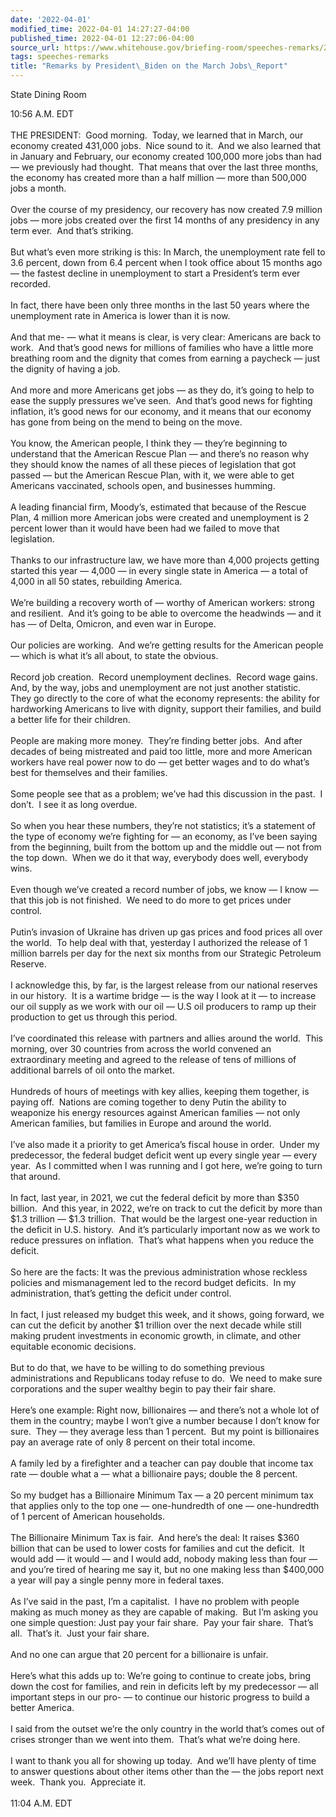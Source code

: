 ```yaml
---
date: '2022-04-01'
modified_time: 2022-04-01 14:27:27-04:00
published_time: 2022-04-01 12:27:06-04:00
source_url: https://www.whitehouse.gov/briefing-room/speeches-remarks/2022/04/01/remarks-by-president-biden-on-the-march-jobs-report/
tags: speeches-remarks
title: "Remarks by President\_Biden on the March Jobs\_Report"
---
```

 
State Dining Room

10:56 A.M. EDT  
   
THE PRESIDENT:  Good morning.  Today, we learned that in March, our
economy created 431,000 jobs.  Nice sound to it.  And we also learned
that in January and February, our economy created 100,000 more jobs than
had — we previously had thought.  That means that over the last three
months, the economy has created more than a half million — more than
500,000 jobs a month.  
   
Over the course of my presidency, our recovery has now created 7.9
million jobs — more jobs created over the first 14 months of any
presidency in any term ever.  And that’s striking.   
   
But what’s even more striking is this: In March, the unemployment rate
fell to 3.6 percent, down from 6.4 percent when I took office about 15
months ago — the fastest decline in unemployment to start a President’s
term ever recorded.    
   
In fact, there have been only three months in the last 50 years where
the unemployment rate in America is lower than it is now.   
   
And that me- — what it means is clear, is very clear: Americans are back
to work.  And that’s good news for millions of families who have a
little more breathing room and the dignity that comes from earning a
paycheck — just the dignity of having a job.  
   
And more and more Americans get jobs — as they do, it’s going to help to
ease the supply pressures we’ve seen.  And that’s good news for fighting
inflation, it’s good news for our economy, and it means that our economy
has gone from being on the mend to being on the move.  
   
You know, the American people, I think they — they’re beginning to
understand that the American Rescue Plan — and there’s no reason why
they should know the names of all these pieces of legislation that got
passed — but the American Rescue Plan, with it, we were able to get
Americans vaccinated, schools open, and businesses humming.   
   
A leading financial firm, Moody’s, estimated that because of the Rescue
Plan, 4 million more American jobs were created and unemployment is 2
percent lower than it would have been had we failed to move that
legislation.    
   
Thanks to our infrastructure law, we have more than 4,000 projects
getting started this year — 4,000 — in every single state in America — a
total of 4,000 in all 50 states, rebuilding America.   
   
We’re building a recovery worth of — worthy of American workers: strong
and resilient.  And it’s going to be able to overcome the headwinds —
and it has — of Delta, Omicron, and even war in Europe.  
   
Our policies are working.  And we’re getting results for the American
people — which is what it’s all about, to state the obvious.  
   
Record job creation.  Record unemployment declines.  Record wage gains. 
And, by the way, jobs and unemployment are not just another statistic. 
They go directly to the core of what the economy represents: the ability
for hardworking Americans to live with dignity, support their families,
and build a better life for their children.   
   
People are making more money.  They’re finding better jobs.  And after
decades of being mistreated and paid too little, more and more American
workers have real power now to do — get better wages and to do what’s
best for themselves and their families.    
   
Some people see that as a problem; we’ve had this discussion in the
past.  I don’t.  I see it as long overdue.   
   
So when you hear these numbers, they’re not statistics; it’s a statement
of the type of economy we’re fighting for — an economy, as I’ve been
saying from the beginning, built from the bottom up and the middle out —
not from the top down.  When we do it that way, everybody does well,
everybody wins.   
   
Even though we’ve created a record number of jobs, we know — I know —
that this job is not finished.  We need to do more to get prices under
control.   
   
Putin’s invasion of Ukraine has driven up gas prices and food prices all
over the world.  To help deal with that, yesterday I authorized the
release of 1 million barrels per day for the next six months from our
Strategic Petroleum Reserve.     
   
I acknowledge this, by far, is the largest release from our national
reserves in our history.  It is a wartime bridge — is the way I look at
it — to increase our oil supply as we work with our oil — U.S oil
producers to ramp up their production to get us through this period.   
   
I’ve coordinated this release with partners and allies around the
world.  This morning, over 30 countries from across the world convened
an extraordinary meeting and agreed to the release of tens of millions
of additional barrels of oil onto the market.    
   
Hundreds of hours of meetings with key allies, keeping them together, is
paying off.  Nations are coming together to deny Putin the ability to
weaponize his energy resources against American families — not only
American families, but families in Europe and around the world.  
   
I’ve also made it a priority to get America’s fiscal house in order. 
Under my predecessor, the federal budget deficit went up every single
year — every year.  As I committed when I was running and I got here,
we’re going to turn that around.  
   
In fact, last year, in 2021, we cut the federal deficit by more than
$350 billion.  And this year, in 2022, we’re on track to cut the deficit
by more than $1.3 trillion — $1.3 trillion.  That would be the largest
one-year reduction in the deficit in U.S. history.  And it’s
particularly important now as we work to reduce pressures on inflation. 
That’s what happens when you reduce the deficit.   
   
So here are the facts: It was the previous administration whose reckless
policies and mismanagement led to the record budget deficits.  In my
administration, that’s getting the deficit under control.   
   
In fact, I just released my budget this week, and it shows, going
forward, we can cut the deficit by another $1 trillion over the next
decade while still making prudent investments in economic growth, in
climate, and other equitable economic decisions.    
   
But to do that, we have to be willing to do something previous
administrations and Republicans today refuse to do.  We need to make
sure corporations and the super wealthy begin to pay their fair
share.   
   
Here’s one example: Right now, billionaires — and there’s not a whole
lot of them in the country; maybe I won’t give a number because I don’t
know for sure.  They — they average less than 1 percent.  But my point
is billionaires pay an average rate of only 8 percent on their total
income.  
   
A family led by a firefighter and a teacher can pay double that income
tax rate — double what a — what a billionaire pays; double the 8
percent.   
   
So my budget has a Billionaire Minimum Tax — a 20 percent minimum tax
that applies only to the top one — one-hundredth of one — one-hundredth
of 1 percent of American households.   
   
The Billionaire Minimum Tax is fair.  And here’s the deal: It raises
$360 billion that can be used to lower costs for families and cut the
deficit.  It would add — it would — and I would add, nobody making less
than four — and you’re tired of hearing me say it, but no one making
less than $400,000 a year will pay a single penny more in federal
taxes.  
   
As I’ve said in the past, I’m a capitalist.  I have no problem with
people making as much money as they are capable of making.  But I’m
asking you one simple question: Just pay your fair share.  Pay your fair
share.  That’s all.  That’s it.  Just your fair share.    
   
And no one can argue that 20 percent for a billionaire is unfair.    
   
Here’s what this adds up to: We’re going to continue to create jobs,
bring down the cost for families, and rein in deficits left by my
predecessor — all important steps in our pro- — to continue our historic
progress to build a better America.    
   
I said from the outset we’re the only country in the world that’s comes
out of crises stronger than we went into them.  That’s what we’re doing
here.   
   
I want to thank you all for showing up today.  And we’ll have plenty of
time to answer questions about other items other than the — the jobs
report next week.  Thank you.  Appreciate it.  
   
11:04 A.M. EDT

